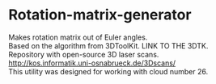 # Rotation-matrix-generator
Makes rotation matrix out of Euler angles.  
Based on the algorithm from 3DToolKit. LINK TO THE 3DTK.  
Repository with open-source 3D laser scans.  
http://kos.informatik.uni-osnabrueck.de/3Dscans/  
This utility was designed for working with cloud number 26.  